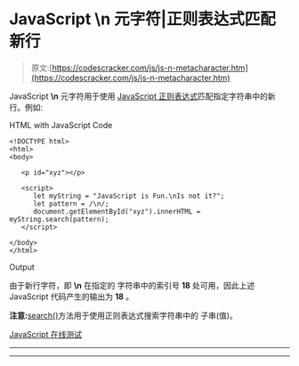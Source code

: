 # JavaScript \n 元字符|正则表达式匹配新行

> 原文:[https://codescracker.com/js/js-n-metacharacter.htm](https://codescracker.com/js/js-n-metacharacter.htm)

JavaScript **\n** 元字符用于使用 [JavaScript 正则表达式](/js/js-regular-expression.htm)匹配指定字符串中的新行。例如:

HTML with JavaScript Code

```
<!DOCTYPE html>
<html>
<body>

   <p id="xyz"></p>

   <script>
      let myString = "JavaScript is Fun.\nIs not it?";
      let pattern = /\n/;
      document.getElementById("xyz").innerHTML = myString.search(pattern);
   </script>

</body>
</html>
```

Output

由于新行字符，即 **\n** 在指定的 字符串中的索引号 **18** 处可用，因此上述 JavaScript 代码产生的输出为 **18** 。

**注意:**[search()](/js/js-search-string.htm)方法用于使用正则表达式搜索字符串中的 子串(值)。

[JavaScript 在线测试](/exam/showtest.php?subid=6)

* * *

* * *
